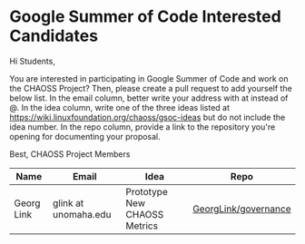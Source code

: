 # Google Summer of Code Interested Candidates

Hi Students,

You are interested in participating in Google Summer of Code and work on the CHAOSS Project? Then, please create a pull request to add yourself the below list. In the email column, better write your address with at instead of @. In the idea column, write one of the three ideas listed at <https://wiki.linuxfoundation.org/chaoss/gsoc-ideas> but do not include the idea number. In the repo column, provide a link to the repository you're opening for documenting your proposal.

Best,
CHAOSS Project Members


| Name | Email | Idea | Repo |
| --- | --- | --- | --- |
| Georg Link | glink at unomaha.edu | Prototype New CHAOSS Metrics | [GeorgLink/governance](https://github.com/GeorgLink/governance) |
